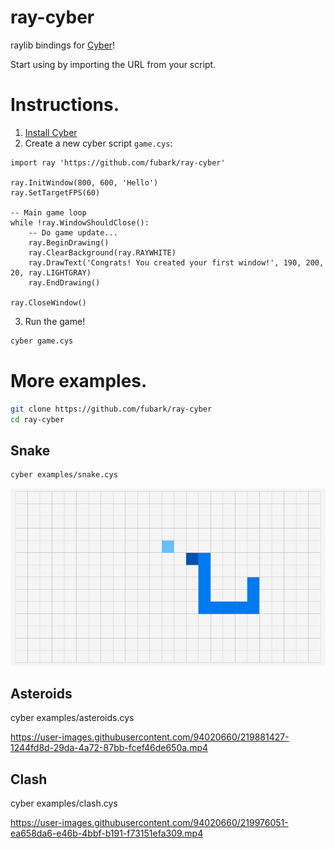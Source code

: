 # ray-cyber
raylib bindings for [Cyber](https://cyberscript.dev)!

Start using by importing the URL from your script.

# Instructions.
1. [Install Cyber](https://github.com/fubark/cyber#install)
2. Create a new cyber script `game.cys`:
```text
import ray 'https://github.com/fubark/ray-cyber'

ray.InitWindow(800, 600, 'Hello')
ray.SetTargetFPS(60)

-- Main game loop
while !ray.WindowShouldClose():
    -- Do game update...
    ray.BeginDrawing()
    ray.ClearBackground(ray.RAYWHITE)
    ray.DrawText('Congrats! You created your first window!', 190, 200, 20, ray.LIGHTGRAY)
    ray.EndDrawing()

ray.CloseWindow()
```
3. Run the game!
```sh
cyber game.cys
```

# More examples.
```sh
git clone https://github.com/fubark/ray-cyber
cd ray-cyber
```
## Snake
```sh
cyber examples/snake.cys
```
![snake](./images/classic_snake.png)

## Asteroids
cyber examples/asteroids.cys

https://user-images.githubusercontent.com/94020660/219881427-1244fd8d-29da-4a72-87bb-fcef46de650a.mp4

## Clash
cyber examples/clash.cys

https://user-images.githubusercontent.com/94020660/219976051-ea658da6-e46b-4bbf-b191-f73151efa309.mp4
